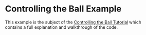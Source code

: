 # Controlling the Ball Example

This example is the subject of the [Controlling the Ball Tutorial](https://github.com/smilack/purescript-gesso/blob/master/docs/tutorials/controlling-the-ball.md) which contains a full explanation and walkthrough of the code.
